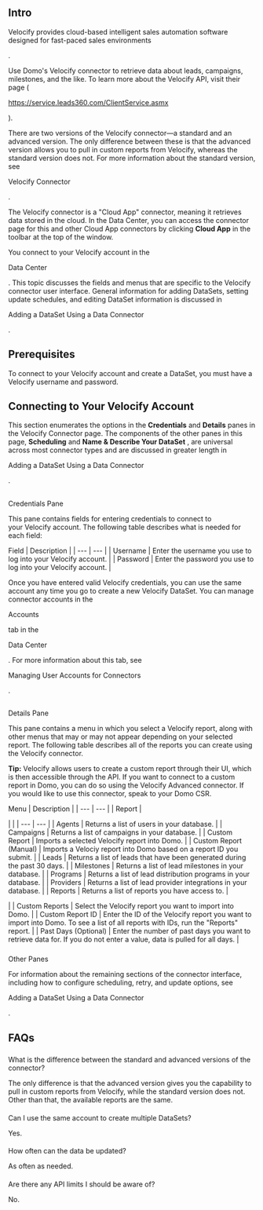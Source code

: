 

Intro
-------

Velocify provides cloud-based intelligent sales automation software designed for fast-paced sales environments

.

Use Domo's Velocify connector to retrieve data about leads, campaigns, milestones, and the like. To learn more about the Velocify API, visit their page (

https://service.leads360.com/ClientService.asmx

).


 There are two versions of the Velocify connector—a standard and an advanced version. The only difference between these is that the advanced version allows you to pull in custom reports from Velocify, whereas the standard version does not. For more information about the standard version, see

Velocify Connector

.


 The Velocify connector is a "Cloud App" connector, meaning it retrieves data stored in the cloud. In the Data Center, you can access the connector page for this and other Cloud App connectors by clicking
 **Cloud App**
 in the toolbar at the top of the window.


 You connect to your Velocify account in the

Data Center

. This topic discusses the fields and menus that are specific to the Velocify connector user interface. General information for adding DataSets, setting update schedules, and editing DataSet information is discussed in

Adding a DataSet Using a Data Connector

.


 Prerequisites
---------------

To connect to your Velocify account and create a DataSet, you must have a Velocify username and password.


 Connecting to Your Velocify Account
-------------------------------------

This section enumerates the options in the
 **Credentials**
 and
 **Details**
 panes in the Velocify Connector page. The components of the other panes in this page,
 **Scheduling**
 and
 **Name & Describe Your DataSet**
 , are universal across most connector types and are discussed in greater length in

Adding a DataSet Using a Data Connector

.

##
 Credentials Pane

This pane contains fields for entering credentials to connect to your Velocify account. The following table describes what is needed for each field:


 Field
  |
 Description
  |
| --- | --- |
|
 Username
  |
 Enter the username you use to log into your Velocify account.
  |
|
 Password
  |
 Enter the password you use to log into your Velocify account.
  |

Once you have entered valid Velocify credentials, you can use the same account any time you go to create a new Velocify DataSet. You can manage connector accounts in the

Accounts

tab in the

Data Center

. For more information about this tab, see

Managing User Accounts for Connectors

.

##
 Details Pane

This pane contains a menu in which you select a Velocify report, along with other menus that may or may not appear depending on your selected report. The following table describes all of the reports you can create using the Velocify connector.


**Tip:**
 Velocify allows users to create a custom report through their UI, which is then accessible through the API. If you want to connect to a custom report in Domo, you can do so using the Velocify Advanced connector. If you would like to use this connector, speak to your Domo CSR.


 Menu
  |
 Description
  |
| --- | --- |
|
 Report
  |

  |  |
| --- | --- |
|
 Agents
  |
 Returns a list of users in your database.
  |
|
 Campaigns
  |
 Returns a list of campaigns in your database.
  |
|
 Custom Report
  |
 Imports a selected Velocify report into Domo.
  |
|
 Custom Report (Manual)
  |
 Imports a Velociy report into Domo based on a report ID you submit.
  |
|
 Leads
  |
 Returns a list of leads that have been generated during the past 30 days.
  |
|
 Milestones
  |
 Returns a list of lead milestones in your database.
  |
|
 Programs
  |
 Returns a list of lead distribution programs in your database.
  |
|
 Providers
  |
 Returns a list of lead provider integrations in your database.
  |
|
 Reports
  |
 Returns a list of reports you have access to.
  |


 |
|
 Custom Reports
  |
 Select the Velocify report you want to import into Domo.
  |
|
 Custom Report ID
  |
 Enter the ID of the Velocify report you want to import into Domo. To see a list of all reports with IDs, run the "Reports" report.
  |
|
 Past Days (Optional)
  |
 Enter the number of past days you want to retrieve data for. If you do not enter a value, data is pulled for all days.
  |


###
 Other Panes

For information about the remaining sections of the connector interface, including how to configure scheduling, retry, and update options, see

Adding a DataSet Using a Data Connector

.


 FAQs
------


#####
 What is the difference between the standard and advanced versions of the connector?

The only difference is that the advanced version gives you the capability to pull in custom reports from Velocify, while the standard version does not. Other than that, the available reports are the same.

####
 Can I use the same account to create multiple DataSets?

Yes.

####
 How often can the data be updated?

As often as needed.

####
 Are there any API limits I should be aware of?

No.

